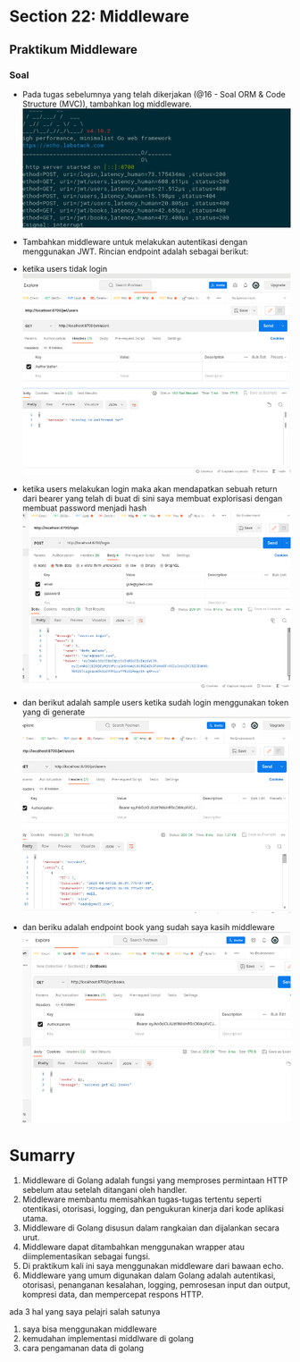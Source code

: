 # Section 22: Middleware
## Praktikum Middleware
### Soal
- Pada tugas sebelumnya yang telah dikerjakan (@16 - Soal ORM & Code Structure (MVC)), tambahkan log middleware.
  <br> ![Alt Text](assets/2023-04-11_21-27.png)<br>

- Tambahkan middleware untuk melakukan autentikasi dengan menggunakan JWT. Rincian endpoint adalah sebagai berikut:
- ketika users tidak login
  <br> ![Alt Text](assets/2023-04-11_21-20.png)<br>
- ketika users melakukan login maka akan mendapatkan sebuah return dari bearer yang telah di buat di sini saya membuat explorisasi dengan membuat password menjadi hash 
  <br> ![Alt Text](assets/2023-04-11_21-19.png)<br>
- dan berikut adalah sample users ketika sudah login menggunakan token yang di generate
  <br> ![Alt Text](assets/2023-04-11_21-19_1.png)<br>
- dan beriku adalah endpoint book yang sudah saya kasih middleware
 <br> ![Alt Text](assets/2023-04-11_21-21_1.png)<br>

 # Sumarry

1. Middleware di Golang adalah fungsi yang memproses permintaan HTTP sebelum atau setelah ditangani oleh handler.
2. Middleware membantu memisahkan tugas-tugas tertentu seperti otentikasi, otorisasi, logging, dan pengukuran kinerja dari kode aplikasi utama.
3. Middleware di Golang disusun dalam rangkaian dan dijalankan secara urut.
4. Middleware dapat ditambahkan menggunakan wrapper atau diimplementasikan sebagai fungsi.
5. Di praktikum kali ini saya menggunakan middleware dari bawaan echo.
6. Middleware yang umum digunakan dalam Golang adalah autentikasi, otorisasi, penanganan kesalahan, logging, pemrosesan input dan output, kompresi data, dan mempercepat respons HTTP.

ada 3 hal yang saya pelajri salah satunya
1. saya bisa menggunakan middleware
2. kemudahan implementasi middlware di golang
3. cara pengamanan data di golang